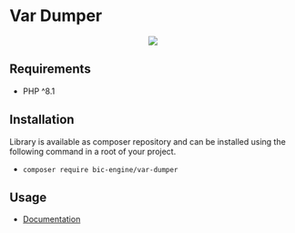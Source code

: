 # Var Dumper

<p align="center">
    <a href="https://github.com/BicEngine/VarDumper/actions"><img src="https://github.com/BicEngine/VarDumper/workflows/build/badge.svg"></a>
</p>

## Requirements

- PHP ^8.1

## Installation

Library is available as composer repository and can be installed using the
following command in a root of your project.

- `composer require bic-engine/var-dumper`

## Usage

- [Documentation](https://bic-engine.nesk.me)
